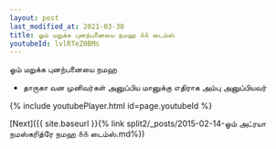 ```yaml
---
layout: post
last_modified_at: 2021-03-30
title: ஓம் மறுக்க புனற்பனையை நமஹ ௧௧ டைம்ஸ்
youtubeId: lvlRTeZ0BMs
---
```

 
 
 ஓம் மறுக்க புனற்பனையை நமஹ  
 
 -  தாருகா வன முனிவர்கள் அனுப்பிய மானுக்கு எதிராக அம்பு அனுப்பியவர் 
 
  
 
  
 
 
 
 
 
 


{% include youtubePlayer.html id=page.youtubeId %}
 
[Next]({{ site.baseurl }}{% link  split2/_posts/2015-02-14-ஓம் அட்ரயா நமஸ்கரித்ரே நமஹ ௧௧ டைம்ஸ்.md%})
 

